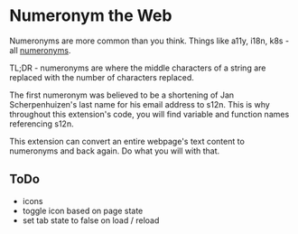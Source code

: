 # Numeronym the Web

Numeronyms are more common than you think. Things like a11y, i18n, k8s - all [numeronyms](https://en.wikipedia.org/wiki/Numeronym).

TL;DR - numeronyms are where the middle characters of a string are replaced with the number of characters replaced.

The first numeronym was believed to be a shortening of Jan Scherpenhuizen's last name for his email address to s12n. This is why throughout this extension's code, you will find variable and function names referencing s12n.

This extension can convert an entire webpage's text content to numeronyms and back again. Do what you will with that.

## ToDo

* icons
* toggle icon based on page state
* set tab state to false on load / reload
